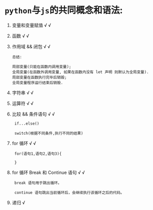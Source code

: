 # `python`与`js`的共同概念和语法:

1. 变量和变量赋值 √ √
2. 函数 √ √
3. 作用域 && 闭包 √ √

   ```
   总结:

   局部变量(只能在函数内调用变量);
   全局变量(在函数外调用变量, 如果在函数内没有 let 声明 则默认为全局变量).
   局部变量在函数执行完毕后销毁;
   全局变量程序运行结束后销毁.
   ```

4. 字符串 √ √
5. 运算符 √ √
6. 比较 && 条件语句 √ √

   ```
    if...else()

    switch(根据不同条件,执行不同的结果)

   ```

7. for 循环 √ √

   ```
    for(语句1,语句2,语句3){

    }

   ```

8. for 循环 Break 和 Continue 语句 √ √

   ```
    break 语句用于跳出循环。

    continue 语句跳出当前循环后，会继续执行该循环之后的代码。

   ```

9. 递归 √
